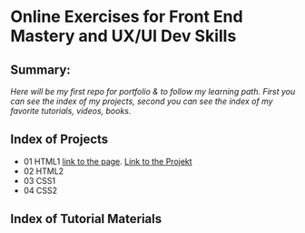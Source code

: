 # Online Exercises for Front End Mastery and UX/UI Dev Skills

## Summary:
*Here will be my first repo for portfolio & to follow my learning path. First you can see the index of my projects, second you can see the index of my favorite tutorials, videos, books.*

## Index of Projects
- 01 HTML1 [link to the page](https://cdn.rawgit.com/Darqhan/OnlineExercises/0809c593/01HTML1/index.html). [Link to the Projekt](01HTML1/)
- 02 HTML2 
- 03 CSS1 
- 04 CSS2

## Index of Tutorial Materials
